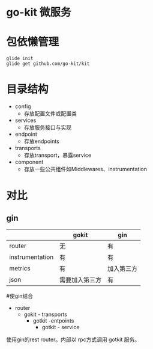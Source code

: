 # go-kit 微服务

# 包依懒管理

    glide init
    glide get github.com/go-kit/kit

# 目录结构

- config
    - 存放配置文件或配置类
- services
    - 存放服务接口与实现
- endpoint
    - 存放endpoints
- transports
    - 存放transport，暴露service
- component
    - 存放一些公共组件如Middlewares、instrumentation

# 对比
## gin
|            |gokit|         gin|
|---|---|---|
|router   |   无     |        有|
|instrumentation|有|有|
|metrics| 有|加入第三方|
|json|需要加入第三方|有|

#使gin结合

- router
    - gokit - transports
        - gotkit -entpoints
            - gotkit - service

使用gin的rest router。内部以 rpc方式调用 gotkit 服务。 